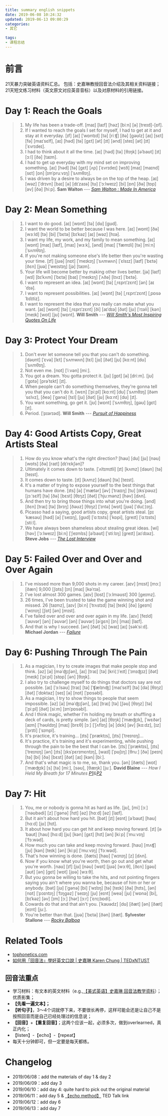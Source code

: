 ```yaml
---
title: summary english snippets
date: 2019-06-08 10:24:32
updated: 2019-06-13 09:00:29
categories:
- 其它

tags:
- 课程总结
---
```

# 前言
21天暴力突破英语资料汇总。
包括：史嘉琳教授回音法介绍及其相关资料链接；21天短文练习材料（英文原文对应英音音标）以及对原材料的引用链接。

<!-- more -->
# Day 1: Reach the Goals
> 1. My life has been a trade-off.
> [maɪ] [laɪf] [həz] [biːn] [ə] [treɪd]-[ɒf].
> 2. If I wanted to reach the goals I set for myself, I had to get at it and stay at it everyday.
> [ɪf] [aɪ] [ˈwɒntɪd] [tə] [riːʧ] [ðə] [gəʊlz] [aɪ] [sɛt] [fə] [maɪˈsɛlf], [aɪ] [həd] [tə] [gɛt] [ət] [ɪt] [ənd] [steɪ] [ət] [ɪt] [ˈɛvrɪdeɪ].
> 3. I had to think about it all the time.
> [aɪ] [həd] [tə] [θɪŋk] [əˈbaʊt] [ɪt] [ɔːl] [ðə] [taɪm].
> 4. I had to get up everyday with my mind set on improving something.
> [aɪ] [həd] [tə] [gɛt] [ʌp] [ˈɛvrɪdeɪ] [wɪð] [maɪ] [maɪnd] [sɛt] [ɒn] [ɪmˈpruːvɪŋ] [ˈsʌmθɪŋ].
> 5. I was driven by a desire to always be on the top of the heap.
> [aɪ] [wəz] [ˈdrɪvn] [baɪ] [ə] [dɪˈzaɪə] [tʊ] [ˈɔːlweɪz] [bi] [ɒn] [ðə] [tɒp] [əv] [ðə] [hiːp].
> **Sam Walton** --- <cite>[Sam Walton : Made In America](https://book.douban.com/subject/2189938/)</cite>

# Day 2: Mean Something
> 1. I want to do good.
> [aɪ] [wɒnt] [tə] [dʊ] [gʊd].
> 2. I want the world to be better because I was here.
> [aɪ] [wɒnt] [ðə] [wɜːld] [tə] [bi] [ˈbɛtə] [bɪˈkəz] [aɪ] [wəz] [hɪə].
> 3. I want my life, my work, and my family to mean something.
> [aɪ] [wɒnt] [maɪ] [laɪf], [maɪ] [wɜːk], [ənd] [maɪ] [ˈfæmɪli] [tə] [miːn] [ˈsʌmθɪŋ].
> 4. If you're not making someone else's life better then you're wasting your time.
> [ɪf] [jʊə] [nɒt] [ˈmeɪkɪŋ] [ˈsʌmwʌn] [ˈɛlsɪz] [laɪf] [ˈbɛtə] [ðɛn] [jʊə] [ˈweɪstɪŋ] [jə] [taɪm].
> 5. Your life will become better by making other lives better.
> [jə] [laɪf] [wɪl] [bɪˈkʌm] [ˈbɛtə] [baɪ] [ˈmeɪkɪŋ] [ˈʌðə] [lɪvz] [ˈbɛtə].
> 6. I want to represent an idea.
> [aɪ] [wɒnt] [tə] [ˌrɛprɪˈzɛnt] [ən] [aɪˈdɪə].
> 7. I want to represent possibilities.
> [aɪ] [wɒnt] [tə] [ˌrɛprɪˈzɛnt] [ˌpɒsəˈbɪlɪtiz].
> 8. I want to represent the idea that you really can make what you want.
> [aɪ] [wɒnt] [tə] [ˌrɛprɪˈzɛnt] [ði] [aɪˈdɪə] [ðət] [jʊ] [ˈrɪəli] [kən] [meɪk] [wɒt] [jʊ] [wɒnt].
> **Will Smith** --- <cite>[Will Smith's Most Inspiring Quotes On Life](https://www.youtube.com/watch?v=p2aDEYspVbQ&t=246)</cite>

# Day 3: Protect Your Dream
> 1. Don't ever let someone tell you that you can't do something.
> [dəʊnt] [ˈɛvə] [lɛt] [ˈsʌmwʌn] [tɛl] [jʊ] [ðət] [jʊ] [kɑːnt] [dʊ] [ˈsʌmθɪŋ].
> 2. Not even me.
> [nɒt] [ˈiːvən] [miː].
> 3. You got a dream. You gotta protect it.
> [jʊ] [gɒt] [ə] [driːm]. [jʊ] [ˈgɒtə] [prəˈtɛkt] [ɪt].
> 4. When people can't do something themselves, they're gonna tell you that you can't do it.
> [wɛn] [ˈpiːpl] [kɑːnt] [dʊ] [ˈsʌmθɪŋ] [ðəmˈsɛlvz], [ðeə] [ˈgənə] [tɛl] [jʊ] [ðət] [jʊ] [kɑːnt] [dʊ] [ɪt].
> 5. You want something, go get it.
> [jʊ] [wɒnt] [ˈsʌmθɪŋ], [gəʊ] [gɛt] [ɪt].
> 6. Period.
> [ˈpɪərɪəd].
> **Will Smith** --- <cite>[Pursuit of Happiness](https://www.youtube.com/watch?v=pestpidO3zA&t=64)</cite>

# Day 4: Good Artists Copy, Great Artists Steal
> 1. How do you know what's the right direction?
> [haʊ] [dʊ] [jʊ] [nəʊ] [wɒts] [ðə] [raɪt] [dɪˈrɛkʃən]?
> 2. Ultimately it comes down to taste.
> [ˈʌltɪmɪtli] [ɪt] [kʌmz] [daʊn] [tə] [teɪst].
> 3. It comes down to taste.
> [ɪt] [kʌmz] [daʊn] [tə] [teɪst].
> 4. It's a matter of trying to expose yourself to the best things that humans have done.
> [ɪts] [ə] [ˈmætər] [əv] [ˈtraɪɪŋ] [tʊ] [ɪksˈpəʊz] [jɔːˈsɛlf] [tə] [ðə] [bɛst] [θɪŋz] [ðət] [ˈhjuːmənz] [həv] [dʌn].
> 5. And then try to bring those things into what you're doing.
> [ənd] [ðɛn] [traɪ] [tə] [brɪŋ] [ðəʊz] [θɪŋz] [ˈɪntə] [wɒt] [jʊə] [ˈdu(ː)ɪŋ].
> 6. Picasso had a saying, good artists copy, great artists steal.
> [pɪˈkæsəʊ] [həd] [ə] [ˈseɪɪŋ], [gʊd] [ˈɑːtɪsts] [ˈkɒpi], [greɪt] [ˈɑːtɪsts] [stiːl].
> 7. We have always been shameless about stealing great ideas.
> [wi] [həv] [ˈɔːlweɪz] [biːn] [ˈʃeɪmlɪs] [əˈbaʊt] [ˈstiːlɪŋ] [greɪt] [aɪˈdɪəz].
> **Steve Jobs** --- <cite>[The Lost Interview](https://www.youtube.com/watch?v=TRZAJY23xio&t=3984s)</cite>

# Day 5: Failed Over and Over and Over Again
> 1. I've missed more than 9,000 shots in my career.
> [aɪv] [mɪst] [mɔː] [ðæn] 9,000 [ʃɒts] [ɪn] [maɪ] [kəˈrɪə].
> 2. I've lost almost 300 games.
> [aɪv] [lɒst] [ˈɔːlməʊst] 300 [geɪmz].
> 3. 26 times, I've been trusted to take the game winning shot and missed.
> 26 [taɪmz], [aɪv] [biːn] [ˈtrʌstɪd] [tə] [teɪk] [ðə] [geɪm] [ˈwɪnɪŋ] [ʃɒt] [ən] [mɪst].
> 4. I've failed over and over and over again in my life.
> [aɪv] [feɪld] [ˈəʊvər] [ən] [ˈəʊvər] [ən] [ˈəʊvər] [əˈgɛn] [ɪn] [maɪ] [laɪf].
> 6. And that is why I succeed.
> [ən] [ðət] [s] [waɪ] [aɪ] [səkˈsiːd].
> **Michael Jordan** --- <cite>[Failure](https://www.youtube.com/watch?v=JA7G7AV-LT8)</cite>

# Day 6: Pushing Through The Pain
> 1. As a magician, I try to create images that make people stop and think.
> [əz] [ə] [məˈʤɪʃən], [aɪ] [traɪ] [tə] [kri(ː)ˈeɪt] [ˈɪmɪʤɪz] [ðət] [meɪk] [ˈpiːpl] [stɒp] [ən] [θɪŋk].
> 2. I also try to challenge myself to do things that doctors say are not possible.
> [aɪ] [ˈɔːlsəʊ] [traɪ] [tə] [ˈʧælɪnʤ] [maɪˈsɛlf] [tə] [də] [θɪŋz] [ðət] [ˈdɒktəz] [seɪ] [ə] [nɒt] [ˈpɒsəbl].
> 3. As a magician, I try to show things to people that seem impossible.
> [əz] [ə] [məˈʤɪʃən], [aɪ] [traɪ] [tə] [ʃəʊ] [θɪŋz] [tə] [ˈpiːpl] [ðət] [siːm] [ɪmˈpɒsəbl].
> 4. And I think magic, whether I'm holding my breath or shuffling a deck of cards, is pretty simple.
> [ən] [aɪ] [θɪŋk] [ˈmæʤɪk], [ˈwɛðər] [aɪm] [ˈhəʊldɪŋ] [maɪ] [brɛθ] [ɔː] [ˈʃʌflɪŋ] [ə] [dɛk] [əv] [kɑːdz], [ɪz] [ˈprɪti] [ˈsɪmpl].
> 5. It's practice, it's training...
> [ɪts] [ˈpræktɪs], [ɪts] [ˈtreɪnɪŋ]...
> 6. It's practice, it's training and it's experimenting, while pushing through the pain to be the best that I can be.
> [ɪts] [ˈpræktɪs], [ɪts] [ˈtreɪnɪŋ] [ən] [ɪts] [ɪksˈpɛrɪmɛntɪŋ], [waɪl] [ˈpʊʃɪŋ] [θruː] [ðə] [peɪn] [tə] [bi] [ðə] [bɛst] [ðət] [aɪ] [kən] [biː].
> 7. And that's what magic is to me, so, thank you.
> [ən] [ðæts] [wɒt] [ˈmæʤɪk] [s] [tə] [miː], [səʊ], [θæŋk] [juː].
> **David Blaine** --- <cite>How I Held My Breath for 17 Minutes [P1](https://www.youtube.com/watch?v=UX_Ev94t2nc&t=25s)&[P2](https://www.youtube.com/watch?v=UX_Ev94t2nc&t=1188s)</cite>

# Day 7: Hit
> 1. You, me or nobody is gonna hit as hard as life.
> [jʊ], [mi] [ɔː] [ˈnəʊbədi] [z] [ˈgənə] [hɪt] [əz] [hɑːd] [əz] [laɪf].
> 2. But it ain't about how hard you hit.
> [bət] [ɪt] [eɪnt] [əˈbaʊt] [haʊ] [hɑːd] [jʊ] [hɪt].
> 3. It about how hard you can get hit and keep moving forward.
> [ɪt] [əˈbaʊt] [haʊ] [hɑːd] [jʊ] [kən] [gɛt] [hɪt] [ən] [kiːp] [ˈmuːvɪŋ] [ˈfɔːwəd].
> 4. How much you can take and keep moving forward.
> [haʊ] [mʌʧ] [jʊ] [kən] [teɪk] [ən] [kiːp] [ˈmuːvɪŋ] [ˈfɔːwəd].
> 5. That's how winning is done.
> [ðæts] [haʊ] [ˈwɪnɪŋ] [z] [dʌn].
> 6. Now if you know what you're worth, then go out and get what you're worth.
> [naʊ] [ɪf] [jʊ] [nəʊ] [wɒt] [jʊə] [wɜːθ], [ðɛn] [gəʊ] [aʊt] [ən] [gɛt] [wɒt] [jʊə] [wɜːθ].
> 7. But you gonna be willing to take the hits, and not pointing fingers saying you ain't where you wanna be, because of him or her or anybody.
> [bət] [jʊ] [ˈgənə] [bi] [ˈwɪlɪŋ] [tə] [teɪk] [ðə] [hɪts], [ən] [nɒt] [ˈpɔɪntɪŋ] [ˈfɪŋgəz] [ˈseɪɪŋ] [jʊ] [eɪnt] [weə] [jʊ] [ˈwɒnə] [bi], [bɪˈkəz] [əv] [ɪm] [ɔː] [hər] [ɔːr] [ˈɛnɪˌbɒdi].
> 8. Cowards do that and that ain't you.
> [ˈkaʊədz] [dʊ] [ðæt] [ən] [ðæt] [eɪnt] [juː].
> 9. You're better than that.
> [jʊə] [ˈbɛtə] [ðən] [ðæt].
> **Sylvester Stallone** --- <cite>[Rocky Balboa](https://www.youtube.com/watch?v=D_Vg4uyYwEk&t=112s)</cite>

# Related Tools
- [tophonetics.com](https://tophonetics.com/zh/)
- [如何用「回音法」學好英文口說 | 史嘉琳 Karen Chung | TEDxNTUST](https://www.youtube.com/watch?v=sQEWEPIHLzQ&t=864s)

## 回音法重点
- 学习材料：有文本的英文材料（e.g.,[【美式英语】史嘉琳 回音法教学资料](http://homepage.ntu.edu.tw/~karchung/miniconversations/MC.htm)）；优质影集；
- **【先看一遍文本】；**
- **【听句子】**，3～4个词就停下来，不要很长再停，这样可能会还是让自己不是按照回音而是自己已经处理过的信息说；
- **【回音】**+**【重复回音】**；这两个应该一起，必须多次，做到overlearned，真正内化；
- 【listen】-【echo】-【repeat】
- 每天十分钟即可，但一定要是每天都练。

# Changelog
- 2019/06/08：add the materials of day 1 & day 2
- 2019/06/09：add day 3
- 2019/06/10：add day 4: quite hard to pick out the original material
- 2019/06/11：add day 5 & [【echo method】](https://www.youtube.com/watch?v=sQEWEPIHLzQ&t=864s) TED Talk link
- 2019/06/12：add day 6
- 2019/06/13：add day 7
